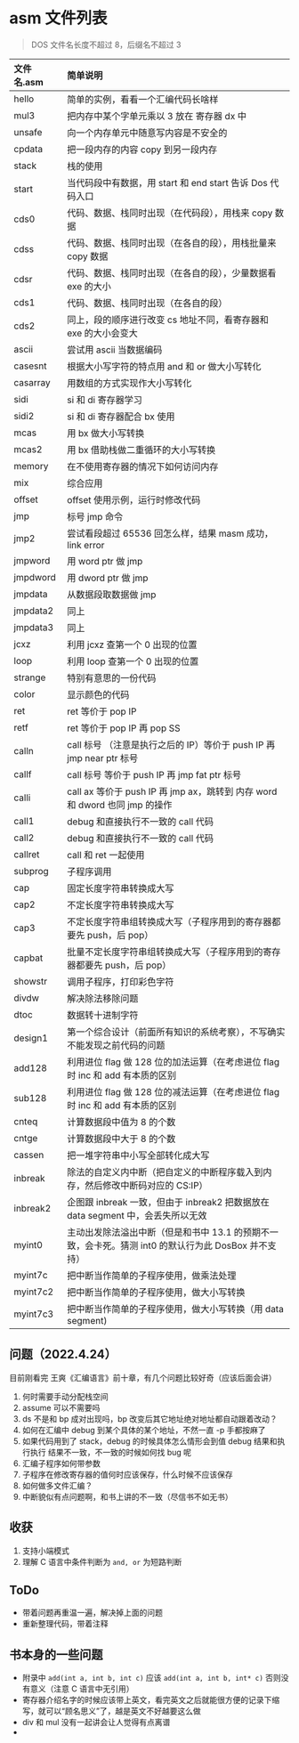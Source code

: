 # asm 文件列表

> DOS 文件名长度不超过 8，后缀名不超过 3

| 文件名.asm | 简单说明 |
| :-------  | :------  |
| hello     | 简单的实例，看看一个汇编代码长啥样 |
| mul3      | 把内存中某个字单元乘以 3 放在 寄存器 dx 中 |
| unsafe    | 向一个内存单元中随意写内容是不安全的 |
| cpdata    | 把一段内存的内容 copy 到另一段内存 |
| stack     | 栈的使用 |
| start     | 当代码段中有数据，用 start 和 end start 告诉 Dos 代码入口 |
| cds0      | 代码、数据、栈同时出现（在代码段），用栈来 copy 数据 |
| cdss      | 代码、数据、栈同时出现（在各自的段），用栈批量来 copy 数据 |
| cdsr      | 代码、数据、栈同时出现（在各自的段），少量数据看 exe 的大小 |
| cds1      | 代码、数据、栈同时出现（在各自的段）|
| cds2      | 同上，段的顺序进行改变 cs 地址不同，看寄存器和 exe 的大小会变大 |
| ascii     | 尝试用 ascii 当数据编码 |
| casesnt   | 根据大小写字符的特点用 and 和 or 做大小写转化 |
| casarray  | 用数组的方式实现作大小写转化 |
| sidi      | si 和 di 寄存器学习 |
| sidi2     | si 和 di 寄存器配合 bx 使用 |
| mcas      | 用 bx 做大小写转换 |
| mcas2     | 用 bx 借助栈做二重循环的大小写转换 |
| memory    | 在不使用寄存器的情况下如何访问内存 |
| mix       | 综合应用 |
| offset    | offset 使用示例，运行时修改代码 |
| jmp       | 标号 jmp 命令 |
| jmp2      | 尝试看段超过 65536 回怎么样，结果 masm 成功，link error |
| jmpword   | 用 word ptr 做 jmp |
| jmpdword  | 用 dword ptr 做 jmp |
| jmpdata   | 从数据段取数据做 jmp |
| jmpdata2  | 同上 |
| jmpdata3  | 同上 |
| jcxz      | 利用 jcxz 查第一个 0 出现的位置 |
| loop      | 利用 loop 查第一个 0 出现的位置 |
| strange   | 特别有意思的一份代码 |
| color     | 显示颜色的代码 |
| ret       | ret 等价于 pop IP |
| retf      | ret 等价于 pop IP 再 pop SS |
| calln     | call 标号 （注意是执行之后的 IP）等价于 push IP 再 jmp near ptr 标号 |
| callf     | call 标号 等价于 push IP 再 jmp fat ptr 标号 |
| calli     | call ax 等价于 push IP 再 jmp ax，跳转到 内存 word 和 dword 也同 jmp 的操作 |
| call1     | debug 和直接执行不一致的 call 代码 |
| call2     | debug 和直接执行不一致的 call 代码 |
| callret   | call 和 ret 一起使用 |
| subprog   | 子程序调用 |
| cap       | 固定长度字符串转换成大写 |
| cap2      | 不定长度字符串转换成大写 |
| cap3      | 不定长度字符串组转换成大写（子程序用到的寄存器都要先 push，后 pop）|
| capbat    | 批量不定长度字符串组转换成大写（子程序用到的寄存器都要先 push，后 pop）|
| showstr   | 调用子程序，打印彩色字符 |
| divdw     | 解决除法移除问题 |
| dtoc      | 数据转十进制字符 |
| design1   | 第一个综合设计（前面所有知识的系统考察），不写确实不能发现之前代码的问题 |
| add128    | 利用进位 flag 做 128 位的加法运算（在考虑进位 flag 时 inc 和 add 有本质的区别 |
| sub128    | 利用进位 flag 做 128 位的减法运算（在考虑进位 flag 时 inc 和 add 有本质的区别 |
| cnteq     | 计算数据段中值为 8 的个数 |
| cntge     | 计算数据段中大于 8 的个数 |
| cassen    | 把一堆字符串中小写全部转化成大写 |
| inbreak   | 除法的自定义内中断（把自定义的中断程序载入到内存，然后修改中断码对应的 CS:IP） |
| inbreak2  | 企图跟 inbreak 一致，但由于 inbreak2 把数据放在 data segment 中，会丢失所以无效 |
| myint0    | 主动出发除法溢出中断（但是和书中 13.1 的预期不一致，会卡死。猜测 int0 的默认行为此 DosBox 并不支持） |
| myint7c   | 把中断当作简单的子程序使用，做乘法处理  |
| myint7c2  | 把中断当作简单的子程序使用，做大小写转换 |
| myint7c3  | 把中断当作简单的子程序使用，做大小写转换（用 data segment) |



## 问题（2022.4.24）

目前刚看完 王爽《汇编语言》前十章，有几个问题比较好奇（应该后面会讲）

1. 何时需要手动分配栈空间
2. assume 可以不需要吗
3. ds 不是和 bp 成对出现吗，bp 改变后其它地址绝对地址都自动跟着改动？
4. 如何在汇编中 debug 到某个具体的某个地址，不然一直 -p 手都按麻了
5. 如果代码用到了 stack，debug 的时候具体怎么情形会到值 debug 结果和执行执行 结果不一致，不一致的时候如何找 bug 呢
6. 汇编子程序如何带参数
7. 子程序在修改寄存器的值何时应该保存，什么时候不应该保存
8. 如何做多文件汇编？
9. 中断貌似有点问题啊，和书上讲的不一致（尽信书不如无书）


## 收获

1. 支持小端模式
2. 理解 C 语言中条件判断为 `and, or` 为短路判断


## ToDo

- 带着问题再重温一遍，解决掉上面的问题
- 重新整理代码，带着注释



## 书本身的一些问题

- 附录中 `add(int a, int b, int c)` 应该 `add(int a, int b, int* c)` 否则没有意义（注意 C 语言中无引用）
- 寄存器介绍名字的时候应该带上英文，看完英文之后就能很方便的记录下缩写，就可以“顾名思义”了，越是英文不好越要这么做
- div 和 mul 没有一起讲会让人觉得有点离谱
-